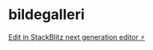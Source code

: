 # bildegalleri

[Edit in StackBlitz next generation editor ⚡️](https://stackblitz.com/~/github.com/neverdal1/bildegalleri)